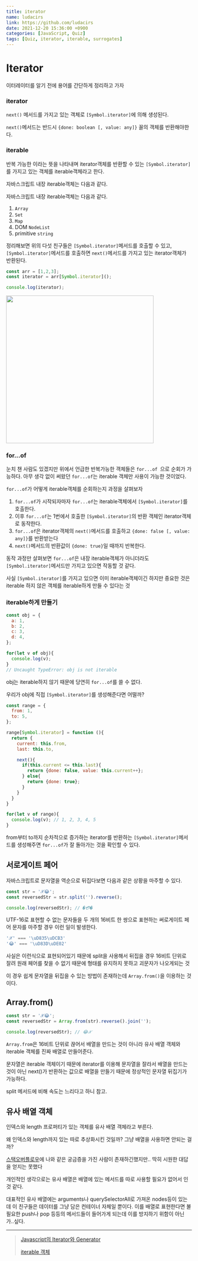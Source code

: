 ```yaml
---
title: iterator
name: ludacirs
link: https://github.com/ludacirs
date: 2021-12-20 15:36:00 +0900
categories: [JavaScript, Quiz]
tags: [Quiz, iterator, iterable, surrogates]
---
```


# Iterator

이터레이터를 알기 전에 용어를 간단하게 정리하고 가자

### iterator 

`next()` 메서드를 가지고 있는 객체로 `[Symbol.iterator]`에 의해 생성된다.

`next()`메서드는 반드시 `{done: boolean [, value: any]}` 꼴의 객체를 반환해야한다.

### iterable

반복 가능한 이라는 뜻을 나타내며 iterator객체를 반환할 수 있는 `[Symbol.iterator]` 를 가지고 있는 객체를  iterable객체라고 한다.

자바스크립트 내장 iterable객체는 다음과 같다.

자바스크립트 내장 iterable객체는 다음과 같다.

1. `Array`
2. `Set`
3. `Map`
4. DOM `NodeList`
5. primitive `string`

정리해보면 위의 다섯 친구들은 `[Symbol.iterator]`메서드를 호출할 수 있고, `[Symbol.iterator]`메서드를 호출하면 `next()`메서드를 가지고 있는 iterator객체가 반환된다.

```js
const arr = [1,2,3];
const iterator = arr[Symbol.iterator]();

console.log(iterator);

```

<img width="400" src="https://user-images.githubusercontent.com/45571631/146713079-f70e3437-d110-457b-aede-ba6e72d03324.png">

### for...of

눈치 챈 사람도 있겠지만 위에서 언급한 반복가능한 객체들은 `for...of `으로 순회가 가능하다. 아무 생각 없이 써왔던 `for...of`는 iterable 객체만 사용이 가능한 것이었다.

`for...of`가 어떻게 iterable객체를 순회하는지 과정을 살펴보자

1. `for...of`가 시작되자마자 `for...of`는 iterable객체에서  `[Symbol.iterator]`를 호출한다.
2. 이후 `for...of`는 1번에서 호출한 `[Symbol.iterator]`의 반환 객체인 iterator객체로 동작한다.
3. `for...of`은 iterator객체의 `next()`메서드를 호출하고 `{done: false [, value: any]}`를 반환받는다
4. `next()`메서드의 반환값이 `{done: true}`일 때까지 반복한다.

동작 과정만 살펴보면 `for...of`은 내장 iterable객체가 아니더라도 `[Symbol.iterator]`메서드만 가지고 있으면 작동할 것 같다. 

사실  `[Symbol.iterator]`를 가지고 있으면 이미 iterable객체이긴 하지만 중요한 것은 iterable 하지 않은 객체를 iterable하게 만들 수 있다는 것

### iterable하게 만들기

```js
const obj = {
  a: 1,
  b: 2,
  c: 3,
  d: 4,
};

for(let v of obj){
  console.log(v);
}
// Uncaught TypeError: obj is not iterable
```

obj는 iterable하지 않기 때문에 당연히 `for...of`를 쓸 수 없다.

우리가 obj에 직접 `[Symbol.iterator]`를 생성해준다면 어떨까?

```js
const range = {
  from: 1,
  to: 5,
};

range[Symbol.iterator] = function (){
  return {
    current: this.from,
    last: this.to,

    next(){
      if(this.current <= this.last){
        return {done: false, value: this.current++};
      } else{
        return {done: true};
      }
    }
  }
}

for(let v of range){
  console.log(v); // 1, 2, 3, 4, 5
}
```

from부터 to까지 순차적으로 증가하는 iterator를 반환하는 `[Symbol.iterator]`메서드를 생성해주면 `for...of`가 잘 돌아가는 것을 확인할 수 있다.

## 서로게이트 페어

자바스크립트로 문자열을 역순으로 뒤집다보면 다음과 같은 상황을 마주할 수 있다.

```js
const str = '𝒳😂'; 
const reversedStr = str.split('').reverse();

console.log(reversedStr); // �💳�
```

UTF-16로 표현할 수 없는 문자들을 두 개의 16비트 한 쌍으로 표현하는 써로게이트 페어 문자를 마주할 경우 이런 일이 발생한다.

```js
'𝒳' === '\uD835\uDCB3'
'😂' === '\uD83D\uDE02'
```

사실은 이런식으로 표현되어있기 때문에 split을 사용해서 뒤집을 경우 16비트 단위로 잘려 원래 페어를 찾을 수 없기 때문에 형태를 유지하지 못하고 괴문자가 나오게되는 것

이 경우 쉽게 문자열을 뒤집을 수 있는 방법이 존재하는데 `Array.from()`을 이용하는 것이다.

## Array.from()

```js
const str = '𝒳😂';
const reversedStr = Array.from(str).reverse().join('');

console.log(reversedStr); // 😂𝒳
```

`Array.from`은 16비트 단위로 끊어서 배열을 만드는 것이 아니라 유사 배열 객체와 iterable 객체를 진짜 배열로 만들어준다.

문자열은 iterable 객체이기 때문에 iterator를 이용해 문자열을 잘라서 배열을 만드는 것이 아닌 next()가 반환하는 값으로 배열을 만들기 때문에 정상적인 문자열 뒤집기가 가능하다.

split 메서드에 비해 속도는 느리다고 하니 참고.

## 유사 배열 객체

인덱스와 length 프로퍼티가 있는 객체를 유사 배열 객체라고 부른다.

왜 인덱스와 length까지 있는 따로 추상화시킨 것일까? 그냥 배열을 사용하면 안되는 걸까?

[스택오버플로우](https://stackoverflow.com/questions/44105556/why-use-an-array-like-object-in-javascript)에 나와 같은 궁금증을 가진 사람이 존재하긴했지만.. 딱히 시원한 대답을 얻지는 못했다

개인적인 생각으로는 유사 배열은 배열에 있는 메서드를 따로 사용할 필요가 없어서 인 것 같다.

대표적인 유사 배열에는 arguments나 querySelectorAll로 가져온 nodes등이 있는데 이 친구들은 데이터를 그냥 담은 컨테이너 자체일 뿐이다. 이를 배열로 표현한다면 불필요한 push나 pop 등등의 메서드들이 들어가게 되는데 이를 방지하기 위함이 아닌가..싶다.



---

> [Javascript의 Iterator와 Generator](https://ui.toast.com/weekly-pick/ko_20151021)
>
> [iterable 객체](https://ko.javascript.info/iterable)
